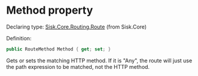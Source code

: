 <!--

Copyrights 2023 Sisk Framework - CypherPotato
Published under MIT license

!!! DO NOT EDIT THIS FILE !!!
This file was generated by a tool in the Sisk package. To edit the information in this documentation,
edit the XML documentation present in the Sisk source code.

-->


# Method property

Declaring type: [Sisk.Core.Routing.Route](/spec/Sisk.Core.Routing.Route.md) (from Sisk.Core)


Definition:

```cs
public RouteMethod Method { get; set; }
```

Gets or sets the matching HTTP method. If it is "Any", the route will just use the path expression to be matched, not the HTTP method.

